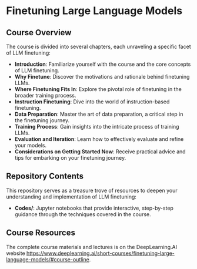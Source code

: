 # Finetuning Large Language Models


## Course Overview

The course is divided into several chapters, each unraveling a specific facet of LLM finetuning:

- **Introduction**: Familiarize yourself with the course and the core concepts of LLM finetuning.
- **Why Finetune**: Discover the motivations and rationale behind finetuning LLMs.
- **Where Finetuning Fits In**: Explore the pivotal role of finetuning in the broader training process.
- **Instruction Finetuning**: Dive into the world of instruction-based finetuning.
- **Data Preparation**: Master the art of data preparation, a critical step in the finetuning journey.
- **Training Process**: Gain insights into the intricate process of training LLMs.
- **Evaluation and Iteration**: Learn how to effectively evaluate and refine your models.
- **Considerations on Getting Started Now**: Receive practical advice and tips for embarking on your finetuning journey.


## Repository Contents

This repository serves as a treasure trove of resources to deepen your understanding and implementation of LLM finetuning:
- **Codes/**: Jupyter notebooks that provide interactive, step-by-step guidance through the techniques covered in the course. 


## Course Resources

The complete course materials and lectures is on the DeepLearning.AI website 
https://www.deeplearning.ai/short-courses/finetuning-large-language-models/#course-outline.



